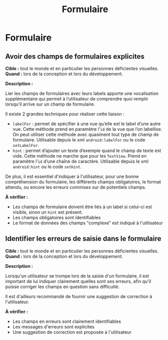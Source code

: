﻿---
title: "Formulaire"
---

# Formulaire

## Avoir des champs de formulaires explicites

**Cible&nbsp;:** tout le monde et en particulier les personnes déficientes visuelles.  
**Quand&nbsp;:** lors de la conception et lors du développement.

**Description&nbsp;:**

Lier les champs de formulaires avec leurs labels apporte une vocalisation supplémentaire qui permet à l’utilisateur de comprendre quoi remplir lorsqu’il arrive sur un champ de formulaire.  
  
Il existe 2 grandes techniques pour réaliser cette liaison&nbsp;:
 - `labelFor`&nbsp;: permet de spécifier à une vue qu’elle est le label d’une autre vue. Cette méthode prend en paramètre l’`id` de la vue que l’on labellise. On peut utiliser cette méthode avec quasiment tout type de champ de formulaire. Utilisable depuis le <abbr>xml</abbr> `android:labelFor` ou le code `setLabelFor`.
 - `hint`&nbsp;: permet d’ajouter un texte d’exemple quand le champ de texte est vide. Cette méthode ne marche que pour les `TextView`. Prend en paramètre l’`id` d’une chaîne de caractère. Utilisable depuis le <abbr>xml</abbr> `android:hint` ou le code `setHint`.

De plus, il est essentiel d'indiquer à l'utilisateur, pour une bonne compréhension du formulaire, les différents champs obligatoires, le format attendu, ou encore les erreurs commises sur de potentiels champs.

**À vérifier&nbsp;:**

- Les champs de formulaire doivent être liés à un label si celui-ci est visible, sinon un `hint` est présent.
- Les champs obligatoires sont identifiables
- Le format de données des champs "complexe" est indiqué à l'utilisateur


## Identifier les erreurs de saisie dans le formulaire

**Cible&nbsp;:** tout le monde et en particulier les personnes déficientes visuelles.  
**Quand&nbsp;:** lors de la conception et lors du développement.

**Description&nbsp;:**

Lorsqu'un utilisateur se trompe lors de la saisie d'un formulaire, il est important de lui indiquer clairement quelles sont ses erreurs, afin qu'il puisse corriger les champs en question sans difficulté. 

Il est d'ailleurs recommandé de fournir une suggestion de correction à l'utilisateur.

**À vérifier&nbsp;:**

- Les champs en erreurs sont clairement identifiables
- Les messages d'erreurs sont explicites
- Une suggestion de correction est proposée à l'utilisateur